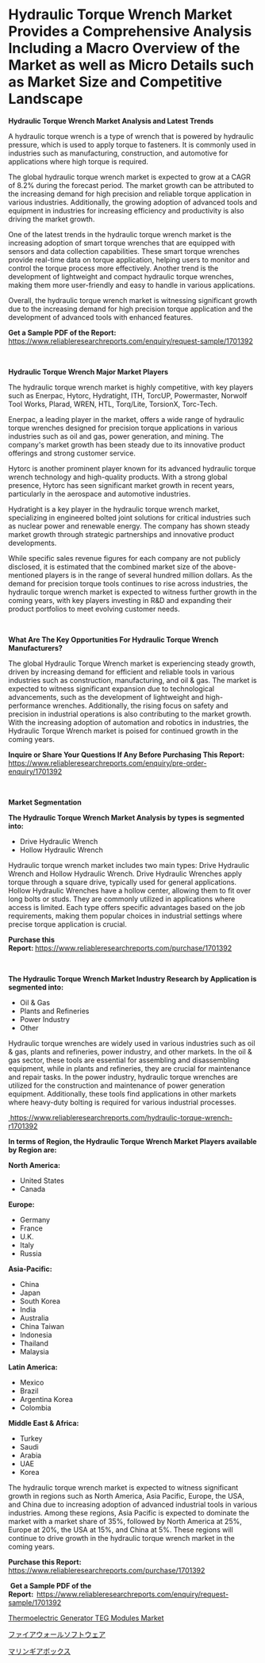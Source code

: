 <p><h1>Hydraulic Torque Wrench Market Provides a Comprehensive Analysis Including a Macro Overview of the Market as well as Micro Details such as Market Size and Competitive Landscape</h1></p><p><strong>Hydraulic Torque Wrench Market Analysis and Latest Trends</strong></p>
<p><p>A hydraulic torque wrench is a type of wrench that is powered by hydraulic pressure, which is used to apply torque to fasteners. It is commonly used in industries such as manufacturing, construction, and automotive for applications where high torque is required.</p><p>The global hydraulic torque wrench market is expected to grow at a CAGR of 8.2% during the forecast period. The market growth can be attributed to the increasing demand for high precision and reliable torque application in various industries. Additionally, the growing adoption of advanced tools and equipment in industries for increasing efficiency and productivity is also driving the market growth.</p><p>One of the latest trends in the hydraulic torque wrench market is the increasing adoption of smart torque wrenches that are equipped with sensors and data collection capabilities. These smart torque wrenches provide real-time data on torque application, helping users to monitor and control the torque process more effectively. Another trend is the development of lightweight and compact hydraulic torque wrenches, making them more user-friendly and easy to handle in various applications.</p><p>Overall, the hydraulic torque wrench market is witnessing significant growth due to the increasing demand for high precision torque application and the development of advanced tools with enhanced features.</p></p>
<p><strong>Get a Sample PDF of the Report:&nbsp;</strong> <a href="https://www.reliableresearchreports.com/enquiry/request-sample/1701392">https://www.reliableresearchreports.com/enquiry/request-sample/1701392</a></p>
<p>&nbsp;</p>
<p><strong>Hydraulic Torque Wrench Major Market Players</strong></p>
<p><p>The hydraulic torque wrench market is highly competitive, with key players such as Enerpac, Hytorc, Hydratight, ITH, TorcUP, Powermaster, Norwolf Tool Works, Plarad, WREN, HTL, Torq/Lite, TorsionX, Torc-Tech. </p><p>Enerpac, a leading player in the market, offers a wide range of hydraulic torque wrenches designed for precision torque applications in various industries such as oil and gas, power generation, and mining. The company's market growth has been steady due to its innovative product offerings and strong customer service.</p><p>Hytorc is another prominent player known for its advanced hydraulic torque wrench technology and high-quality products. With a strong global presence, Hytorc has seen significant market growth in recent years, particularly in the aerospace and automotive industries.</p><p>Hydratight is a key player in the hydraulic torque wrench market, specializing in engineered bolted joint solutions for critical industries such as nuclear power and renewable energy. The company has shown steady market growth through strategic partnerships and innovative product developments.</p><p>While specific sales revenue figures for each company are not publicly disclosed, it is estimated that the combined market size of the above-mentioned players is in the range of several hundred million dollars. As the demand for precision torque tools continues to rise across industries, the hydraulic torque wrench market is expected to witness further growth in the coming years, with key players investing in R&D and expanding their product portfolios to meet evolving customer needs.</p></p>
<p>&nbsp;</p>
<p><strong>What Are The Key Opportunities For Hydraulic Torque Wrench Manufacturers?</strong></p>
<p><p>The global Hydraulic Torque Wrench market is experiencing steady growth, driven by increasing demand for efficient and reliable tools in various industries such as construction, manufacturing, and oil & gas. The market is expected to witness significant expansion due to technological advancements, such as the development of lightweight and high-performance wrenches. Additionally, the rising focus on safety and precision in industrial operations is also contributing to the market growth. With the increasing adoption of automation and robotics in industries, the Hydraulic Torque Wrench market is poised for continued growth in the coming years.</p></p>
<p><strong>Inquire or Share Your Questions If Any Before Purchasing This Report:</strong> <a href="https://www.reliableresearchreports.com/enquiry/pre-order-enquiry/1701392">https://www.reliableresearchreports.com/enquiry/pre-order-enquiry/1701392</a></p>
<p>&nbsp;</p>
<p><strong>Market Segmentation</strong></p>
<p><strong>The Hydraulic Torque Wrench Market Analysis by types is segmented into:</strong></p>
<p><ul><li>Drive Hydraulic Wrench</li><li>Hollow Hydraulic Wrench</li></ul></p>
<p><p>Hydraulic torque wrench market includes two main types: Drive Hydraulic Wrench and Hollow Hydraulic Wrench. Drive Hydraulic Wrenches apply torque through a square drive, typically used for general applications. Hollow Hydraulic Wrenches have a hollow center, allowing them to fit over long bolts or studs. They are commonly utilized in applications where access is limited. Each type offers specific advantages based on the job requirements, making them popular choices in industrial settings where precise torque application is crucial.</p></p>
<p><strong>Purchase this Report:&nbsp;</strong><a href="https://www.reliableresearchreports.com/purchase/1701392">https://www.reliableresearchreports.com/purchase/1701392</a></p>
<p>&nbsp;</p>
<p><strong>The Hydraulic Torque Wrench Market Industry Research by Application is segmented into:</strong></p>
<p><ul><li>Oil & Gas</li><li>Plants and Refineries</li><li>Power Industry</li><li>Other</li></ul></p>
<p><p>Hydraulic torque wrenches are widely used in various industries such as oil & gas, plants and refineries, power industry, and other markets. In the oil & gas sector, these tools are essential for assembling and disassembling equipment, while in plants and refineries, they are crucial for maintenance and repair tasks. In the power industry, hydraulic torque wrenches are utilized for the construction and maintenance of power generation equipment. Additionally, these tools find applications in other markets where heavy-duty bolting is required for various industrial processes.</p></p>
<p><a href="https://www.reliableresearchreports.com/hydraulic-torque-wrench-r1701392">&nbsp;https://www.reliableresearchreports.com/hydraulic-torque-wrench-r1701392</a></p>
<p><strong>In terms of Region, the Hydraulic Torque Wrench Market Players available by Region are:</strong></p>
<p>
    <p> <strong> North America: </strong>
        <ul>
            <li>United States</li>
            <li>Canada</li>
        </ul>
        </p> 
    <p> <strong> Europe: </strong>
        <ul>
            <li>Germany</li>
            <li>France</li>
            <li>U.K.</li>
            <li>Italy</li>
            <li>Russia</li>
        </ul>
        </p> 
    <p> <strong> Asia-Pacific: </strong>
        <ul>
            <li>China</li>
            <li>Japan</li>
            <li>South Korea</li>
            <li>India</li>
            <li>Australia</li>
            <li>China Taiwan</li>
            <li>Indonesia</li>
            <li>Thailand</li>
            <li>Malaysia</li>
        </ul>
        </p> 
    <p> <strong> Latin America: </strong>
        <ul>
            <li>Mexico</li>
            <li>Brazil</li>
            <li>Argentina Korea</li>
            <li>Colombia</li>
        </ul>
        </p> 
    <p> <strong> Middle East & Africa: </strong>
        <ul>
            <li>Turkey</li>
            <li>Saudi</li>
            <li>Arabia</li>
            <li>UAE</li>
            <li>Korea</li>
        </ul>
    </p>
    </p>
<p><p>The hydraulic torque wrench market is expected to witness significant growth in regions such as North America, Asia Pacific, Europe, the USA, and China due to increasing adoption of advanced industrial tools in various industries. Among these regions, Asia Pacific is expected to dominate the market with a market share of 35%, followed by North America at 25%, Europe at 20%, the USA at 15%, and China at 5%. These regions will continue to drive growth in the hydraulic torque wrench market in the coming years.</p></p>
<p><strong>Purchase this Report: </strong><a href="https://www.reliableresearchreports.com/purchase/1701392">https://www.reliableresearchreports.com/purchase/1701392</a></p>
<p>&nbsp;<strong>Get a Sample PDF of the Report:&nbsp;&nbsp;</strong><a href="https://www.reliableresearchreports.com/enquiry/request-sample/1701392">https://www.reliableresearchreports.com/enquiry/request-sample/1701392</a></p>
<p><strong></strong></p>
<p><p><a href="https://angry-finch-aaf.notion.site/Thermoelectric-Generator-TEG-Modules-Market-Report-Reveals-the-Latest-Trends-And-Growth-Opportunitie-42287d467e504c22b077cf0206341e5d">Thermoelectric Generator TEG Modules Market</a></p><p><a href="https://medium.com/@brianayatt2023/%E3%83%95%E3%82%A1%E3%82%A4%E3%82%A2%E3%82%A6%E3%82%A9%E3%83%BC%E3%83%AB%E3%82%BD%E3%83%95%E3%83%88%E3%82%A6%E3%82%A7%E3%82%A2%E5%B8%82%E5%A0%B4%E5%88%86%E6%9E%90-%E3%81%9D%E3%81%AEcagr-%E5%B8%82%E5%A0%B4%E3%82%BB%E3%82%B0%E3%83%A1%E3%83%B3%E3%83%86%E3%83%BC%E3%82%B7%E3%83%A7%E3%83%B3-%E3%81%8A%E3%82%88%E3%81%B3%E3%82%B0%E3%83%AD%E3%83%BC%E3%83%90%E3%83%AB%E7%94%A3%E6%A5%AD%E6%A6%82%E8%A6%81-9187fee02541">ファイアウォールソフトウェア</a></p><p><a href="https://github.com/SantosDicki04/Market-Research-Report-List-1/blob/main/679847027531.md">マリンギアボックス</a></p></p>